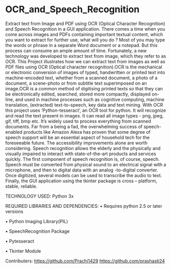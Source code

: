 # OCR_and_Speech_Recognition

Extract text from Image and PDF using OCR (Optical Character Recognition) and Speech Recognition in a GUI application. There comes a time when you come across images and PDFs containing important textual content, which you want to extract for further use, what will you do ? Most of you may type the words or phrase in a separate Word document or a notepad. But this process can consume an ample amount of time. Fortunately, a new technology was developed to extract text from image, which they refer to as OCR. This Project illustrates how we can extract text from images as well as PDF files using OCR (Optical character recognition).OCR is the mechanical or electronic conversion of images of typed, handwritten or printed text into machine-encoded text, whether from a scanned document, a photo of a document, a scene-photo or from subtitle text superimposed on an image.OCR is a common method of digitising printed texts so that they can be electronically edited, searched, stored more compactly, displayed on-line, and used in machine processes such as cognitive computing, machine translation, (extracted) text-to-speech, key data and text mining. With OCR this project uses ‘Python-tesseract’, an OCR tool for python. It will recognize and read the text present in images. It can read all image types - png, jpeg, gif, tiff, bmp etc. It’s widely used to process everything from scanned documents. Far from a being a fad, the overwhelming success of speech-enabled products like Amazon Alexa has proven that some degree of speech support will be an essential aspect of household tech for the foreseeable future. The accessibility improvements alone are worth considering. Speech recognition allows the elderly and the physically and visually impaired to interact with state-of-the-art products and services quickly. The first component of speech recognition is, of course, speech. Speech must be converted from physical sound to an electrical signal with a microphone, and then to digital data with an analog -to-digital converter. Once digitized, several models can be used to transcribe the audio to text. Finally, the GUI application using the tkinter package is cross – platform, stable, reliable.

TECHNOLOGY USED: Python 3x

REQUIRED LIBRARIES AND DEPENDENCIES: •	Requires python 2.5 or later versions

•	Python Imaging Library(PIL)

•	SpeechRecognition Package

•	Pytesseract

•	Tkinter Module

Contributers: https://github.com/Prachi1429 https://github.com/prashasti24
